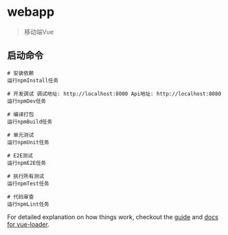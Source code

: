# webapp

> 移动端Vue

## 启动命令

```
# 安装依赖
运行npmInstall任务

# 开发调试 调试地址: http://localhost:8000 Api地址: http://localhost:8080
运行npmDev任务

# 编译打包
运行npmBuild任务

# 单元测试
运行npmUnit任务

# E2E测试
运行npmE2E任务

# 执行所有测试
运行npmTest任务

# 代码审查
运行npmLint任务
```

For detailed explanation on how things work, checkout the [guide](http://vuejs-templates.github.io/webpack/) and [docs for vue-loader](http://vuejs.github.io/vue-loader).
